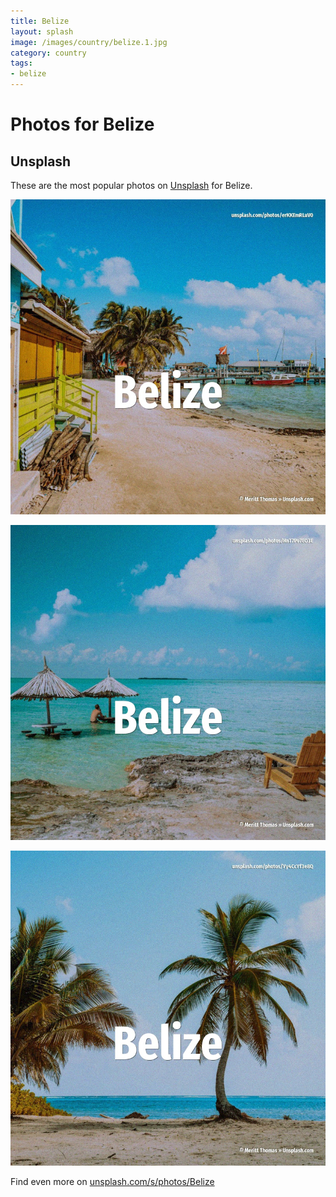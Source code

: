 ```yaml
---
title: Belize
layout: splash
image: /images/country/belize.1.jpg
category: country
tags:
- belize
---
```

# Photos for Belize

## Unsplash

These are the most popular photos on [Unsplash](https://unsplash.com) for Belize.

![Belize](/images/country/belize.1.jpg)

![Belize](/images/country/belize.2.jpg)

![Belize](/images/country/belize.3.jpg)

Find even more on [unsplash.com/s/photos/Belize](https://unsplash.com/s/photos/Belize)